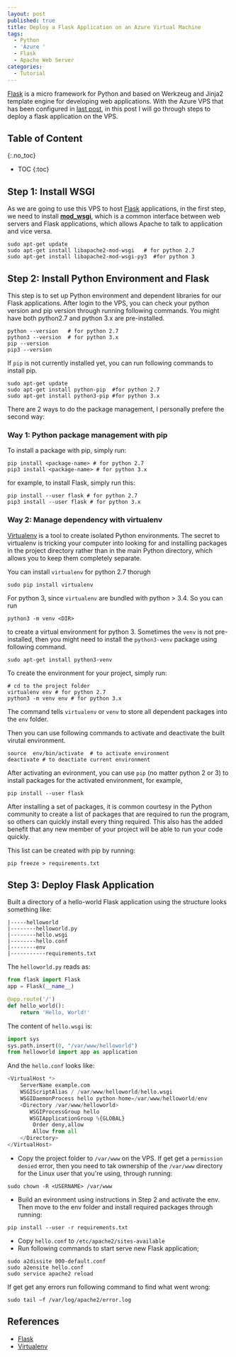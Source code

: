 ```yaml
---
layout: post
published: true
title: Deploy a Flask Application on an Azure Virtual Machine
tags:
  - Python
  - 'Azure '
  - Flask
  - Apache Web Server
categories:
  - Tutorial
---
```


[Flask](http://flask.pocoo.org/) is a micro framework for Python and based on Werkzeug and Jinja2 template engine for developing web applications. With the Azure VPS that has been configured in [last post](http://leifengblog.net/blog/how-to-install-apache-http-web-server-on-azure-ubuntu-virtual-machines/), in this post I will go through steps to deploy a flask application on the VPS.<!--more-->
## Table of Content
{:.no_toc}

* TOC
{:toc}

## Step 1: Install WSGI

As we are going to use this VPS to host [Flask](http://flask.pocoo.org/) applications, in the first step, we need to install **[mod_wsgi](http://modwsgi.readthedocs.io/en/develop/index.html)**, which is a common interface between web servers and Flask applications, which allows Apache to talk to application and vice versa.
```
sudo apt-get update
sudo apt-get install libapache2-mod-wsgi   # for python 2.7
sudo apt-get install libapache2-mod-wsgi-py3  #for python 3
```
 
## Step 2: Install Python Environment and Flask

This step is to set up Python environment and dependent libraries for our Flask applications. After login to the VPS, you can check your python version and pip version through running following commands. You might have both python2.7 and python 3.x are pre-installed. 

```
python --version   # for python 2.7
python3 --version  # for python 3.x
pip --version    
pip3 --version
```

If `pip` is not currently installed yet, you can run following commands to install pip.
```
sudo apt-get update
sudo apt-get install python-pip  #for python 2.7
sudo apt-get install python3-pip #for python 3.x
```
There are 2 ways to do the package management, I personally prefere the second way:

### Way 1: Python package management with pip

To install a package with pip, simply run:
```
pip install <package-name> # for python 2.7
pip3 install <package-name> # for python 3.x
```
for example, to install Flask, simply run this:
```
pip install --user flask # for python 2.7
pip3 install --user flask # for python 3.x
```

### Way 2: Manage dependency with virtualenv
[Virtualenv](https://virtualenv.pypa.io/en/stable/) is a tool to create isolated Python environments. The secret to virtualenv is tricking your computer into looking for and installing packages in the project directory rather than in the main Python directory, which allows you to keep them completely separate.

You can install `virtualenv` for python 2.7 thorugh
```
sudo pip install virtualenv
```
For python 3, since `virtualenv` are bundled with python > 3.4. So you can run 
```
python3 -m venv <DIR>
```
to create a virtual environment for python 3.  Sometimes the `venv` is not pre-installed, then you might need to install the `python3-venv` package using following command.
```
sudo apt-get install python3-venv
```
To create the environment for your project, simply run: 
```
# cd to the project folder
virtualenv env # for python 2.7
python3 -m venv env # for python 3.x
```
The command tells `virtualenv` or `venv` to store all dependent packages into the `env` folder. 

Then you can use following commands to activate and deactivate the built virutal environment.
 ```
source  env/bin/activate  # to activate environment
deactivate # to deactiate current environment
```
After activating an evironment, you can use `pip` (no matter python 2 or 3) to install packages for the activated environment, for example,
```
pip install --user flask
```
After installing a set of packages, it is common courtesy in the Python community to create a list of packages that are required to run the program, so others can quickly install every thing required. This also has the added benefit that any new member of your project will be able to run your code quickly.

This list can be created with pip by running:
```
pip freeze > requirements.txt
```

## Step 3: Deploy Flask Application

Built a directory of a hello-world Flask application using the structure looks something like:
~~~
|-----helloworld
|--------helloworld.py
|--------hello.wsgi
|--------hello.conf
|--------env
|-----------requirements.txt
~~~

The `helloworld.py` reads as:
```python
from flask import Flask
app = Flask(__name__)

@app.route('/')
def hello_world():
    return 'Hello, World!'
```

The content of `hello.wsgi` is:
```python
import sys
sys.path.insert(0, "/var/www/helloworld")
from helloworld import app as application
```

And the `hello.conf` looks like:
```python
<VirtualHost *>
    ServerName example.com
    WSGIScriptAlias / /var/www/helloworld/hello.wsgi
    WSGIDaemonProcess hello python-home=/var/www/helloworld/env
    <Directory /var/www/helloworld>
       WSGIProcessGroup hello
       WSGIApplicationGroup %{GLOBAL}
        Order deny,allow
        Allow from all
    </Directory>
</VirtualHost>
```


* Copy the project folder to `/var/www` on the VPS. If get get a `permission denied` error, then you need to tak ownership of the `/var/www` directory for the Linux user that you're using, through running:
```
sudo chown -R <USERNAME> /var/www
```
* Build an evironment using instructions in Step 2 and activate the env. Then move to the env folder and install required packages through running:
```
pip install --user -r requirements.txt
```
* Copy `hello.conf` to `/etc/apache2/sites-available` 
* Run following commands to start serve new Flask application;
```
sudo a2dissite 000-default.conf
sudo a2ensite hello.conf
sudo service apache2 reload
```

If get get any errors run following command to find what went wrong:
```
sudo tail –f /var/log/apache2/error.log
```



## References

* [Flask](http://flask.pocoo.org/)
* [Virtualenv](https://virtualenv.pypa.io/en/stable/)
